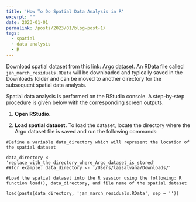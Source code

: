 ```yaml
---
title: 'How To Do Spatial Data Analysis in R'
excerpt: "" 
date: 2023-01-01
permalink: /posts/2023/01/blog-post-1/
tags:
  - spatial
  - data analysis
  - R
---
```


Download spatial dataset from this link: <a href="https://drive.google.com/file/d/162DlIuJjLcx8-md34ywfll47wk0ucA4G/view?usp=sharing" rel="noopener" target="_blank" >Argo dataset</a>. An RData file called `jan_march_residuals.RData` will be downloaded and typically saved in the Downloads folder and can be moved to another directory for the subsequent spatial data analysis.

Spatial data analysis is performed on the RStudio console. A step-by-step procedure is given below with the corresponding screen outputs.

1. **Open RStudio.**

2. **Load spatial dataset.** To load the dataset, locate the directory where the Argo dataset file is saved and run the following commands:

```{r, tidy=TRUE, tidy.opts=list(width.cutoff=60)}
#Define a variable data_directory which will represent the location of the spatial dataset

data_directory <- 'replace_with_the_directory_where_Argo_dataset_is_stored' 
##for example: data_directory <- '/Users/laisalvana/Downloads/'

#Load the spatial dataset into the R session using the following: R function load(), data_directory, and file name of the spatial dataset

load(paste(data_directory, 'jan_march_residuals.RData', sep = ''))
```
